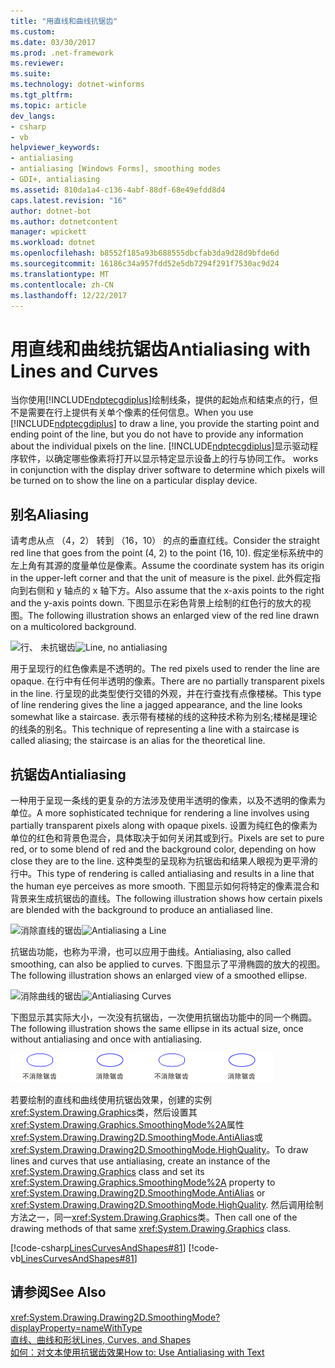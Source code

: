 ```yaml
---
title: "用直线和曲线抗锯齿"
ms.custom: 
ms.date: 03/30/2017
ms.prod: .net-framework
ms.reviewer: 
ms.suite: 
ms.technology: dotnet-winforms
ms.tgt_pltfrm: 
ms.topic: article
dev_langs:
- csharp
- vb
helpviewer_keywords:
- antialiasing
- antialiasing [Windows Forms], smoothing modes
- GDI+, antialiasing
ms.assetid: 810da1a4-c136-4abf-88df-68e49efdd8d4
caps.latest.revision: "16"
author: dotnet-bot
ms.author: dotnetcontent
manager: wpickett
ms.workload: dotnet
ms.openlocfilehash: b8552f185a93b688555dbcfab3da9d28d9bfde6d
ms.sourcegitcommit: 16186c34a957fdd52e5db7294f291f7530ac9d24
ms.translationtype: MT
ms.contentlocale: zh-CN
ms.lasthandoff: 12/22/2017
---
```

# <a name="antialiasing-with-lines-and-curves"></a><span data-ttu-id="6eda6-102">用直线和曲线抗锯齿</span><span class="sxs-lookup"><span data-stu-id="6eda6-102">Antialiasing with Lines and Curves</span></span>
<span data-ttu-id="6eda6-103">当你使用[!INCLUDE[ndptecgdiplus](../../../../includes/ndptecgdiplus-md.md)]绘制线条，提供的起始点和结束点的行，但不是需要在行上提供有关单个像素的任何信息。</span><span class="sxs-lookup"><span data-stu-id="6eda6-103">When you use [!INCLUDE[ndptecgdiplus](../../../../includes/ndptecgdiplus-md.md)] to draw a line, you provide the starting point and ending point of the line, but you do not have to provide any information about the individual pixels on the line.</span></span> [!INCLUDE[ndptecgdiplus](../../../../includes/ndptecgdiplus-md.md)]<span data-ttu-id="6eda6-104">显示驱动程序软件，以确定哪些像素将打开以显示特定显示设备上的行与协同工作。</span><span class="sxs-lookup"><span data-stu-id="6eda6-104"> works in conjunction with the display driver software to determine which pixels will be turned on to show the line on a particular display device.</span></span>  
  
## <a name="aliasing"></a><span data-ttu-id="6eda6-105">别名</span><span class="sxs-lookup"><span data-stu-id="6eda6-105">Aliasing</span></span>  
 <span data-ttu-id="6eda6-106">请考虑从点 （4，2） 转到 （16，10） 的点的垂直红线。</span><span class="sxs-lookup"><span data-stu-id="6eda6-106">Consider the straight red line that goes from the point (4, 2) to the point (16, 10).</span></span> <span data-ttu-id="6eda6-107">假定坐标系统中的左上角有其源的度量单位是像素。</span><span class="sxs-lookup"><span data-stu-id="6eda6-107">Assume the coordinate system has its origin in the upper-left corner and that the unit of measure is the pixel.</span></span> <span data-ttu-id="6eda6-108">此外假定指向到右侧和 y 轴点的 x 轴下方。</span><span class="sxs-lookup"><span data-stu-id="6eda6-108">Also assume that the x-axis points to the right and the y-axis points down.</span></span> <span data-ttu-id="6eda6-109">下图显示在彩色背景上绘制的红色行的放大的视图。</span><span class="sxs-lookup"><span data-stu-id="6eda6-109">The following illustration shows an enlarged view of the red line drawn on a multicolored background.</span></span>  
  
 <span data-ttu-id="6eda6-110">![行、 未抗锯齿](../../../../docs/framework/winforms/advanced/media/aboutgdip02-art33.gif "AboutGdip02_Art33")</span><span class="sxs-lookup"><span data-stu-id="6eda6-110">![Line, no antialiasing](../../../../docs/framework/winforms/advanced/media/aboutgdip02-art33.gif "AboutGdip02_Art33")</span></span>  
  
 <span data-ttu-id="6eda6-111">用于呈现行的红色像素是不透明的。</span><span class="sxs-lookup"><span data-stu-id="6eda6-111">The red pixels used to render the line are opaque.</span></span> <span data-ttu-id="6eda6-112">在行中有任何半透明的像素。</span><span class="sxs-lookup"><span data-stu-id="6eda6-112">There are no partially transparent pixels in the line.</span></span> <span data-ttu-id="6eda6-113">行呈现的此类型使行交错的外观，并在行查找有点像楼梯。</span><span class="sxs-lookup"><span data-stu-id="6eda6-113">This type of line rendering gives the line a jagged appearance, and the line looks somewhat like a staircase.</span></span> <span data-ttu-id="6eda6-114">表示带有楼梯的线的这种技术称为别名;楼梯是理论的线条的别名。</span><span class="sxs-lookup"><span data-stu-id="6eda6-114">This technique of representing a line with a staircase is called aliasing; the staircase is an alias for the theoretical line.</span></span>  
  
## <a name="antialiasing"></a><span data-ttu-id="6eda6-115">抗锯齿</span><span class="sxs-lookup"><span data-stu-id="6eda6-115">Antialiasing</span></span>  
 <span data-ttu-id="6eda6-116">一种用于呈现一条线的更复杂的方法涉及使用半透明的像素，以及不透明的像素为单位。</span><span class="sxs-lookup"><span data-stu-id="6eda6-116">A more sophisticated technique for rendering a line involves using partially transparent pixels along with opaque pixels.</span></span> <span data-ttu-id="6eda6-117">设置为纯红色的像素为单位的红色和背景色混合，具体取决于如何关闭其或到行。</span><span class="sxs-lookup"><span data-stu-id="6eda6-117">Pixels are set to pure red, or to some blend of red and the background color, depending on how close they are to the line.</span></span> <span data-ttu-id="6eda6-118">这种类型的呈现称为抗锯齿和结果人眼视为更平滑的行中。</span><span class="sxs-lookup"><span data-stu-id="6eda6-118">This type of rendering is called antialiasing and results in a line that the human eye perceives as more smooth.</span></span> <span data-ttu-id="6eda6-119">下图显示如何将特定的像素混合和背景来生成抗锯齿的直线。</span><span class="sxs-lookup"><span data-stu-id="6eda6-119">The following illustration shows how certain pixels are blended with the background to produce an antialiased line.</span></span>  
  
 <span data-ttu-id="6eda6-120">![消除直线的锯齿](../../../../docs/framework/winforms/advanced/media/aboutgdip02-art34.gif "AboutGdip02_Art34")</span><span class="sxs-lookup"><span data-stu-id="6eda6-120">![Antialiasing a Line](../../../../docs/framework/winforms/advanced/media/aboutgdip02-art34.gif "AboutGdip02_Art34")</span></span>  
  
 <span data-ttu-id="6eda6-121">抗锯齿功能，也称为平滑，也可以应用于曲线。</span><span class="sxs-lookup"><span data-stu-id="6eda6-121">Antialiasing, also called smoothing, can also be applied to curves.</span></span> <span data-ttu-id="6eda6-122">下图显示了平滑椭圆的放大的视图。</span><span class="sxs-lookup"><span data-stu-id="6eda6-122">The following illustration shows an enlarged view of a smoothed ellipse.</span></span>  
  
 <span data-ttu-id="6eda6-123">![消除曲线的锯齿](../../../../docs/framework/winforms/advanced/media/aboutgdip02-art35.gif "AboutGdip02_Art35")</span><span class="sxs-lookup"><span data-stu-id="6eda6-123">![Antialiasing Curves](../../../../docs/framework/winforms/advanced/media/aboutgdip02-art35.gif "AboutGdip02_Art35")</span></span>  
  
 <span data-ttu-id="6eda6-124">下图显示其实际大小，一次没有抗锯齿，一次使用抗锯齿功能中的同一个椭圆。</span><span class="sxs-lookup"><span data-stu-id="6eda6-124">The following illustration shows the same ellipse in its actual size, once without antialiasing and once with antialiasing.</span></span>  
  
 <span data-ttu-id="6eda6-125">![抗锯齿示例](../../../../docs/framework/winforms/advanced/media/aboutgdip02-art36.gif "AboutGdip02_Art36")</span><span class="sxs-lookup"><span data-stu-id="6eda6-125">![Antialiasing example](../../../../docs/framework/winforms/advanced/media/aboutgdip02-art36.gif "AboutGdip02_Art36")</span></span>  
  
 <span data-ttu-id="6eda6-126">若要绘制的直线和曲线使用抗锯齿效果，创建的实例<xref:System.Drawing.Graphics>类，然后设置其<xref:System.Drawing.Graphics.SmoothingMode%2A>属性<xref:System.Drawing.Drawing2D.SmoothingMode.AntiAlias>或<xref:System.Drawing.Drawing2D.SmoothingMode.HighQuality>。</span><span class="sxs-lookup"><span data-stu-id="6eda6-126">To draw lines and curves that use antialiasing, create an instance of the <xref:System.Drawing.Graphics> class and set its <xref:System.Drawing.Graphics.SmoothingMode%2A> property to <xref:System.Drawing.Drawing2D.SmoothingMode.AntiAlias> or <xref:System.Drawing.Drawing2D.SmoothingMode.HighQuality>.</span></span> <span data-ttu-id="6eda6-127">然后调用绘制方法之一，同一<xref:System.Drawing.Graphics>类。</span><span class="sxs-lookup"><span data-stu-id="6eda6-127">Then call one of the drawing methods of that same <xref:System.Drawing.Graphics> class.</span></span>  
  
 [!code-csharp[LinesCurvesAndShapes#81](../../../../samples/snippets/csharp/VS_Snippets_Winforms/LinesCurvesAndShapes/CS/Class1.cs#81)]
 [!code-vb[LinesCurvesAndShapes#81](../../../../samples/snippets/visualbasic/VS_Snippets_Winforms/LinesCurvesAndShapes/VB/Class1.vb#81)]  
  
## <a name="see-also"></a><span data-ttu-id="6eda6-128">请参阅</span><span class="sxs-lookup"><span data-stu-id="6eda6-128">See Also</span></span>  
 <xref:System.Drawing.Drawing2D.SmoothingMode?displayProperty=nameWithType>  
 [<span data-ttu-id="6eda6-129">直线、曲线和形状</span><span class="sxs-lookup"><span data-stu-id="6eda6-129">Lines, Curves, and Shapes</span></span>](../../../../docs/framework/winforms/advanced/lines-curves-and-shapes.md)  
 [<span data-ttu-id="6eda6-130">如何：对文本使用抗锯齿效果</span><span class="sxs-lookup"><span data-stu-id="6eda6-130">How to: Use Antialiasing with Text</span></span>](../../../../docs/framework/winforms/advanced/how-to-use-antialiasing-with-text.md)
